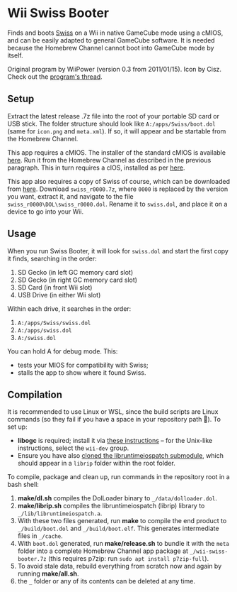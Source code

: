 # Wii Swiss Booter

Finds and boots [Swiss](https://github.com/emukidid/swiss-gc/) on a Wii in native GameCube mode using a cMIOS, and can be easily adapted to general GameCube software. It is needed because the Homebrew Channel cannot boot into GameCube mode by itself.

Original program by WiiPower (version 0.3 from 2011/01/15). Icon by Cisz. Check out the [program's thread](https://gbatemp.net/threads/wii-swiss-booter.277350/).

## Setup
Extract the latest release .7z file into the root of your portable SD card or USB stick. The folder structure should look like `A:/apps/Swiss/boot.dol` (same for `icon.png` and `meta.xml`). If so, it will appear and be startable from the Homebrew Channel.

This app requires a cMIOS. The installer of the standard cMIOS is available [here](https://www.mediafire.com/file/4utullykvbe2xlu/cMIOSWiiGator.7z/file). Run it from the Homebrew Channel as described in the previous paragraph. This in turn requires a cIOS, installed as per [here](https://wii.hacks.guide/cios).

This app also requires a copy of Swiss of course, which can be downloaded from [here](https://github.com/emukidid/swiss-gc/releases). Download `swiss_r0000.7z`, where `0000` is replaced by the version you want, extract it, and navigate to the file `swiss_r0000\DOL\swiss_r0000.dol`. Rename it to `swiss.dol`, and place it on a device to go into your Wii.

## Usage
When you run Swiss Booter, it will look for `swiss.dol` and start the first copy it finds, searching in the order:
1. SD Gecko (in left GC memory card slot)
2. SD Gecko (in right GC memory card slot)
3. SD Card (in front Wii slot)
4. USB Drive (in either Wii slot)

Within each drive, it searches in the order:
1. `A:/apps/Swiss/swiss.dol`
2. `A:/apps/swiss.dol`
3. `A:/swiss.dol`

You can hold A for debug mode. This:
- tests your MIOS for compatibility with Swiss;
- stalls the app to show where it found Swiss.

## Compilation
It is recommended to use Linux or WSL, since the build scripts are Linux commands (so they fail if you have a space in your repository path 😤). To set up:
- **libogc** is required; install it via [these instructions](https://devkitpro.org/wiki/Getting_Started) – for the Unix-like instructions, select the `wii-dev` group.
- Ensure you have also [cloned the libruntimeiospatch submodule](https://stackoverflow.com/questions/3796927/how-do-i-git-clone-a-repo-including-its-submodules), which should appear in a `librip` folder within the root folder.

To compile, package and clean up, run commands in the repository root in a bash shell:
1. **make/dl.sh** compiles the DolLoader binary to `_/data/dolloader.dol`.
2. **make/librip.sh** compiles the libruntimeiospatch (librip) library to `_/lib/libruntimeiospatch.a`.
3. With these two files generated, run **make** to compile the end product to `_/build/boot.dol` and `_/build/boot.elf`. This generates intermediate files in `_/cache`.
4. With `boot.dol` generated, run **make/release.sh** to bundle it with the `meta` folder into a complete Homebrew Channel app package at `_/wii-swiss-booter.7z` (this requires p7zip: run `sudo apt install p7zip-full`).
5. To avoid stale data, rebuild everything from scratch now and again by running **make/all.sh**.
6. the `_` folder or any of its contents can be deleted at any time.
